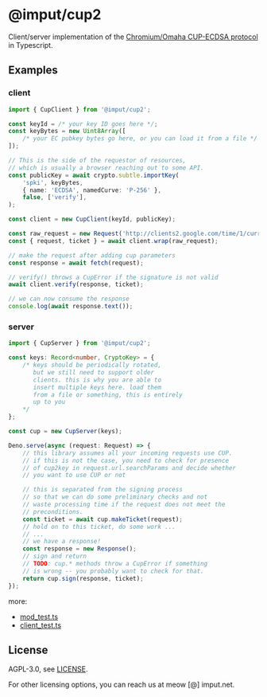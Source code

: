 # @imput/cup2

Client/server implementation of the
[Chromium/Omaha CUP-ECDSA protocol](https://github.com/google/omaha/blob/c0fcf45e4c46ddf2e1e7972f4405fb4ec7b4d079/doc/ClientUpdateProtocolEcdsa.md)
in Typescript.

## Examples

### client

```ts
import { CupClient } from '@imput/cup2';

const keyId = /* your key ID goes here */;
const keyBytes = new Uint8Array([
    /* your EC pubkey bytes go here, or you can load it from a file */
]);

// This is the side of the requestor of resources,
// which is usually a browser reaching out to some API.
const publicKey = await crypto.subtle.importKey(
    'spki', keyBytes,
    { name: 'ECDSA', namedCurve: 'P-256' },
    false, ['verify'],
);

const client = new CupClient(keyId, publicKey);

const raw_request = new Request('http://clients2.google.com/time/1/current');
const { request, ticket } = await client.wrap(raw_request);

// make the request after adding cup parameters
const response = await fetch(request);

// verify() throws a CupError if the signature is not valid
await client.verify(response, ticket);

// we can now consume the response
console.log(await response.text());
```

### server

```ts
import { CupServer } from '@imput/cup2';

const keys: Record<number, CryptoKey> = {
    /* keys should be periodically rotated,
       but we still need to support older
       clients. this is why you are able to
       insert multiple keys here. load them
       from a file or something, this is entirely
       up to you
    */
};

const cup = new CupServer(keys);

Deno.serve(async (request: Request) => {
    // this library assumes all your incoming requests use CUP.
    // if this is not the case, you need to check for presence
    // of cup2key in request.url.searchParams and decide whether
    // you want to use CUP or not

    // this is separated from the signing process
    // so that we can do some preliminary checks and not
    // waste processing time if the request does not meet the
    // preconditions.
    const ticket = await cup.makeTicket(request);
    // hold on to this ticket, do some work ...
    // ...
    // we have a response!
    const response = new Response();
    // sign and return
    // TODO: cup.* methods throw a CupError if something
    // is wrong -- you probably want to check for that.
    return cup.sign(response, ticket);
});
```

more:

- [mod_test.ts](mod_test.ts)
- [client_test.ts](client_test.ts)

## License

AGPL-3.0, see [LICENSE](LICENSE).

For other licensing options, you can reach us at meow [@] imput.net.
